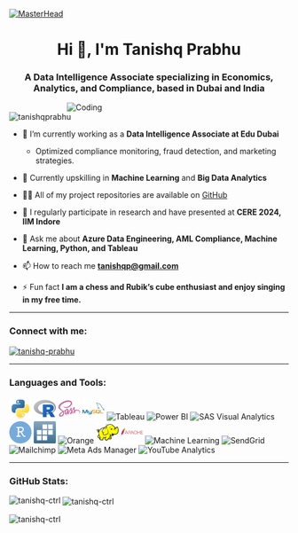[![MasterHead](https://visme.co/blog/wp-content/uploads/2019/10/animated-presentation-software-header.gif)]()

<h1 align="center">Hi 👋, I'm Tanishq Prabhu</h1>
<h3 align="center">A Data Intelligence Associate specializing in Economics, Analytics, and Compliance, based in Dubai and India</h3>
<img align="right" alt="Coding" width="400" src="https://miro.medium.com/max/680/0*7Q3yvSIv_t0ioJ-Z.gif"/>

<p align="left"> <img src="https://komarev.com/ghpvc/?username=tanishqprabhu&label=Profile%20views&color=0e75b6&style=flat" alt="tanishqprabhu" /> </p>

- 🔭 I’m currently working as a **Data Intelligence Associate at Edu Dubai** 
  - Optimized compliance monitoring, fraud detection, and marketing strategies.

- 🌱 Currently upskilling in **Machine Learning** and **Big Data Analytics**

- 👨‍💻 All of my project repositories are available on [GitHub](https://github.com/your-github-username)

- 📝 I regularly participate in research and have presented at **CERE 2024, IIM Indore**

- 💬 Ask me about **Azure Data Engineering, AML Compliance, Machine Learning, Python, and Tableau**

- 📫 How to reach me **tanishqp@gmail.com**

- ⚡ Fun fact **I am a chess and Rubik’s cube enthusiast and enjoy singing in my free time.**

---

<h3 align="left">Connect with me:</h3>
<p align="left">
<a href="https://linkedin.com/in/your-linkedin-profile" target="blank"><img align="center" src="https://raw.githubusercontent.com/rahuldkjain/github-profile-readme-generator/master/src/images/icons/Social/linked-in-alt.svg" alt="tanishq-prabhu" height="30" width="40" /></a>
</p>

---

<h3 align="left">Languages and Tools:</h3>
<p align="left">
  <!-- Programming Languages -->
  <img src="https://raw.githubusercontent.com/devicons/devicon/master/icons/python/python-original.svg" alt="Python" width="40" height="40"/>
  <img src="https://raw.githubusercontent.com/devicons/devicon/master/icons/r/r-original.svg" alt="R" width="40" height="40"/>
  <img src="https://raw.githubusercontent.com/devicons/devicon/master/icons/sass/sass-original.svg" alt="SAS" width="40" height="40"/>
  <img src="https://raw.githubusercontent.com/devicons/devicon/master/icons/mysql/mysql-original-wordmark.svg" alt="SQL" width="40" height="40"/>

  <!-- Visualization Tools -->
  <img src="https://raw.githubusercontent.com/devicons/devicon/master/icons/tableau/tableau-original.svg" alt="Tableau" width="40" height="40"/>
  <img src="https://cdn.worldvectorlogo.com/logos/microsoft-power-bi.svg" alt="Power BI" width="40" height="40"/>
  <img src="https://cdn.worldvectorlogo.com/logos/sas.svg" alt="SAS Visual Analytics" width="40" height="40"/>

  <!-- Statistical Tools -->
  <img src="https://raw.githubusercontent.com/devicons/devicon/master/icons/rstudio/rstudio-original.svg" alt="RStudio" width="40" height="40"/>
  <img src="https://raw.githubusercontent.com/devicons/devicon/master/icons/stata/stata-original.svg" alt="Stata" width="40" height="40"/>
  <img src="https://cdn.worldvectorlogo.com/logos/orange.svg" alt="Orange" width="40" height="40"/>

  <!-- Big Data Tools -->
  <img src="https://raw.githubusercontent.com/devicons/devicon/master/icons/hadoop/hadoop-original.svg" alt="Hadoop" width="40" height="40"/>
  <img src="https://raw.githubusercontent.com/devicons/devicon/master/icons/apache/apache-original-wordmark.svg" alt="Spark" width="40" height="40"/>

  <!-- Machine Learning Algorithms -->
  <img src="https://raw.githubusercontent.com/devicons/devicon/master/icons/machinelearning/machinelearning-original.svg" alt="Machine Learning" width="40" height="40"/>

  <!-- Marketing Tools -->
  <img src="https://cdn.worldvectorlogo.com/logos/sendgrid-1.svg" alt="SendGrid" width="40" height="40"/>
  <img src="https://cdn.worldvectorlogo.com/logos/mailchimp-freddie.svg" alt="Mailchimp" width="40" height="40"/>
  <img src="https://cdn.worldvectorlogo.com/logos/meta-1.svg" alt="Meta Ads Manager" width="40" height="40"/>
  <img src="https://cdn.worldvectorlogo.com/logos/youtube-icon.svg" alt="YouTube Analytics" width="40" height="40"/>
</p>


---

<h3 align="left">GitHub Stats:</h3>
<p><img align="left" src="https://github-readme-stats.vercel.app/api/top-langs?username=tanishq-ctrl&show_icons=true&locale=en&layout=compact" alt="tanishq-ctrl" /></p>

<p>&nbsp;<img align="center" src="https://github-readme-stats.vercel.app/api?username=tanishq-ctrl&show_icons=true&locale=en" alt="tanishq-ctrl" /></p>

<p><img align="center" src="https://github-readme-streak-stats.herokuapp.com/?user=tanishq-ctrl&" alt="tanishq-ctrl" /></p>

